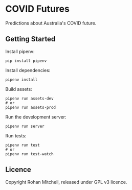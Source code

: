 # COVID Futures

Predictions about Australia's COVID future.


## Getting Started

Install pipenv:

```
pip install pipenv
```

Install dependencies:

```
pipenv install
```

Build assets:

```
pipenv run assets-dev
# or
pipenv run assets-prod
```

Run the development server:

```
pipenv run server
```

Run tests:

```
pipenv run test
# or
pipenv run test-watch
```


## Licence

Copyright Rohan Mitchell, released under GPL v3 licence.
